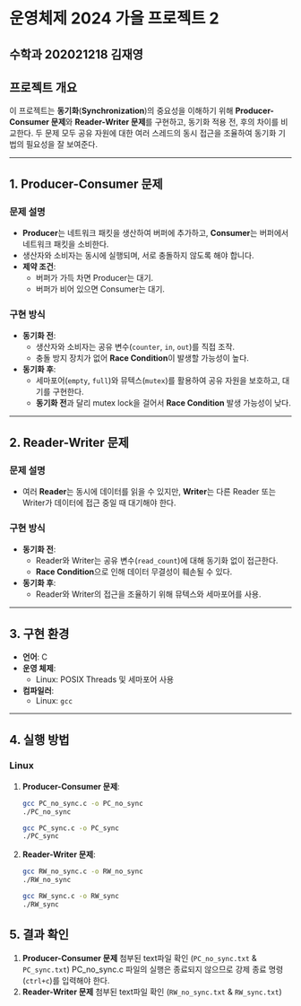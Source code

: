 # 운영체제 2024 가을 프로젝트 2

## 수학과 202021218 김재영
## 프로젝트 개요
이 프로젝트는 **동기화**(**Synchronization**)의 중요성을 이해하기 위해 **Producer-Consumer 문제**와 **Reader-Writer 문제**를 구현하고, 동기화 적용 전, 후의 차이를 비교한다. 두 문제 모두 공유 자원에 대한 여러 스레드의 동시 접근을 조율하여 동기화 기법의 필요성을 잘 보여준다.

---

## 1. Producer-Consumer 문제

### 문제 설명
- **Producer**는 네트워크 패킷을 생산하여 버퍼에 추가하고, **Consumer**는 버퍼에서 네트워크 패킷을 소비한다.
- 생산자와 소비자는 동시에 실행되며, 서로 충돌하지 않도록 해야 합니다.
- **제약 조건**:
  - 버퍼가 가득 차면 Producer는 대기.
  - 버퍼가 비어 있으면 Consumer는 대기.

### 구현 방식
- **동기화 전**:
  - 생산자와 소비자는 공유 변수(`counter`, `in`, `out`)를 직접 조작.
  - 충돌 방지 장치가 없어 **Race Condition**이 발생할 가능성이 높다.
- **동기화 후**:
  - 세마포어(`empty`, `full`)와 뮤텍스(`mutex`)를 활용하여 공유 자원을 보호하고, 대기를 구현한다.
  - **동기화 전**과 달리 mutex lock을 걸어서 **Race Condition** 발생 가능성이 낮다.

---

## 2. Reader-Writer 문제

### 문제 설명
- 여러 **Reader**는 동시에 데이터를 읽을 수 있지만, **Writer**는 다른 Reader 또는 Writer가 데이터에 접근 중일 때 대기해야 한다.

### 구현 방식
- **동기화 전**:
  - Reader와 Writer는 공유 변수(`read_count`)에 대해 동기화 없이 접근한다.
  - **Race Condition**으로 인해 데이터 무결성이 훼손될 수 있다.
- **동기화 후**:
  - Reader와 Writer의 접근을 조율하기 위해 뮤텍스와 세마포어를 사용.

---

## 3. 구현 환경

- **언어**: C
- **운영 체제**:
  - Linux: POSIX Threads 및 세마포어 사용
- **컴파일러**:
  - Linux: `gcc`

---

## 4. 실행 방법

### Linux
1. **Producer-Consumer 문제**:
    ```bash
    gcc PC_no_sync.c -o PC_no_sync
    ./PC_no_sync
    ```

    ```bash
    gcc PC_sync.c -o PC_sync
    ./PC_sync
    ```
2. **Reader-Writer 문제**:
    ```bash
    gcc RW_no_sync.c -o RW_no_sync
    ./RW_no_sync
    ```
    ```bash
    gcc RW_sync.c -o RW_sync
    ./RW_sync
    ```

## 5. 결과 확인

1. **Producer-Consumer 문제**
    첨부된 text파일 확인 (`PC_no_sync.txt` & `PC_sync.txt`)
    PC_no_sync.c 파일의 실행은 종료되지 않으므로 강제 종료 명령(`ctrl+c`)를 입력해야 한다.
2. **Reader-Writer 문제**
    첨부된 text파일 확인 (`RW_no_sync.txt` & `RW_sync.txt`)